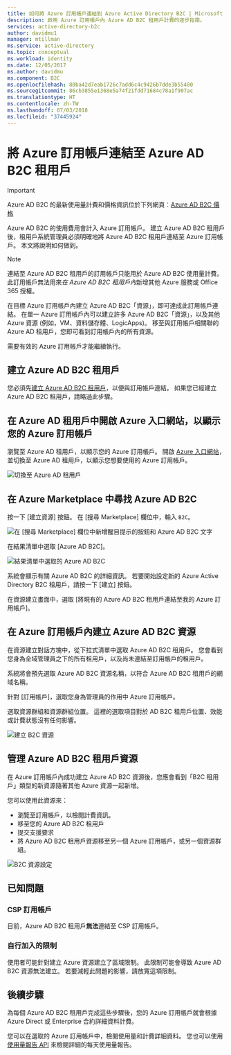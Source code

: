 ```yaml
---
title: 如何將 Azure 訂用帳戶連結到 Azure Active Directory B2C | Microsoft Docs
description: 啟用 Azure 訂用帳戶內 Azure AD B2C 租用戶計費的逐步指南。
services: active-directory-b2c
author: davidmu1
manager: mtillman
ms.service: active-directory
ms.topic: conceptual
ms.workload: identity
ms.date: 12/05/2017
ms.author: davidmu
ms.component: B2C
ms.openlocfilehash: 80ba42d7eab1726c7add6c4c9426b7dde3b55480
ms.sourcegitcommit: 86cb3855e1368e5a74f21fdd71684c78a1f907ac
ms.translationtype: HT
ms.contentlocale: zh-TW
ms.lasthandoff: 07/03/2018
ms.locfileid: "37445924"
---
```

# <a name="linking-an-azure-subscription-to-an-azure-ad-b2c-tenant"></a>將 Azure 訂用帳戶連結至 Azure AD B2C 租用戶

> [!IMPORTANT]
> Azure AD B2C 的最新使用量計費和價格資訊位於下列網頁︰[Azure AD B2C 價格](https://azure.microsoft.com/pricing/details/active-directory-b2c/)

Azure AD B2C 的使用費用會計入 Azure 訂用帳戶。 建立 Azure AD B2C 租用戶後，租用戶系統管理員必須明確地將 Azure AD B2C 租用戶連結至 Azure 訂用帳戶。 本文將說明如何做到。

> [!NOTE]
> 連結至 Azure AD B2C 租用戶的訂用帳戶只能用於 Azure AD B2C 使用量計費。 此訂用帳戶無法用來*在 Azure AD B2C 租用戶內*新增其他 Azure 服務或 Office 365 授權。

 在目標 Azure 訂用帳戶內建立 Azure AD B2C「資源」，即可達成此訂用帳戶連結。 在單一 Azure 訂用帳戶內可以建立許多 Azure AD B2C「資源」，以及其他 Azure 資源 (例如，VM、資料儲存體、LogicApps)。 移至與訂用帳戶相關聯的 Azure AD 租用戶，您即可看到訂用帳戶內的所有資源。

需要有效的 Azure 訂用帳戶才能繼續執行。

## <a name="create-an-azure-ad-b2c-tenant"></a>建立 Azure AD B2C 租用戶

您必須先[建立 Azure AD B2C 租用戶](active-directory-b2c-get-started.md)，以便與訂用帳戶連結。 如果您已經建立 Azure AD B2C 租用戶，請略過此步驟。

## <a name="open-azure-portal-in-the-azure-ad-tenant-that-shows-your-azure-subscription"></a>在 Azure AD 租用戶中開啟 Azure 入口網站，以顯示您的 Azure 訂用帳戶

瀏覽至 Azure AD 租用戶，以顯示您的 Azure 訂用帳戶。 開啟 [Azure 入口網站](https://portal.azure.com)，並切換至 Azure AD 租用戶，以顯示您想要使用的 Azure 訂用帳戶。

![切換至 Azure AD 租用戶](./media/active-directory-b2c-how-to-enable-billing/SelectAzureADTenant.png)

## <a name="find-azure-ad-b2c-in-the-azure-marketplace"></a>在 Azure Marketplace 中尋找 Azure AD B2C

按一下 [建立資源] 按鈕。 在 [搜尋 Marketplace] 欄位中，輸入 `B2C`。

![在 [搜尋 Marketplace] 欄位中新增醒目提示的按鈕和 Azure AD B2C 文字](../../includes/media/active-directory-b2c-create-tenant/find-azure-ad-b2c.png)

在結果清單中選取 [Azure AD B2C]。

![結果清單中選取的 Azure AD B2C](../../includes/media/active-directory-b2c-create-tenant/find-azure-ad-b2c-result.png)

系統會顯示有關 Azure AD B2C 的詳細資訊。 若要開始設定新的 Azure Active Directory B2C 租用戶，請按一下 [建立] 按鈕。

在資源建立畫面中，選取 [將現有的 Azure AD B2C 租用戶連結至我的 Azure 訂用帳戶]。

## <a name="create-an-azure-ad-b2c-resource-within-the-azure-subscription"></a>在 Azure 訂用帳戶內建立 Azure AD B2C 資源

在資源建立對話方塊中，從下拉式清單中選取 Azure AD B2C 租用戶。 您會看到您身為全域管理員之下的所有租用戶，以及尚未連結至訂用帳戶的租用戶。

系統將會預先選取 Azure AD B2C 資源名稱，以符合 Azure AD B2C 租用戶的網域名稱。

針對 [訂用帳戶]，選取您身為管理員的作用中 Azure 訂用帳戶。

選取資源群組和資源群組位置。 這裡的選取項目對於 AD B2C 租用戶位置、效能或計費狀態沒有任何影響。

![建立 B2C 資源](./media/active-directory-b2c-how-to-enable-billing/createresourceb2c.png)

## <a name="manage-your-azure-ad-b2c-tenant-resources"></a>管理 Azure AD B2C 租用戶資源

在 Azure 訂用帳戶內成功建立 Azure AD B2C 資源後，您應會看到「B2C 租用戶」類型的新資源隨著其他 Azure 資源一起新增。

您可以使用此資源來：

- 瀏覽至訂用帳戶，以檢閱計費資訊。
- 移至您的 Azure AD B2C 租用戶
- 提交支援要求
- 將 Azure AD B2C 租用戶資源移至另一個 Azure 訂用帳戶，或另一個資源群組。

![B2C 資源設定](./media/active-directory-b2c-how-to-enable-billing/b2cresourcesettings.png)

## <a name="known-issues"></a>已知問題

### <a name="csp-subscriptions"></a>CSP 訂用帳戶

目前，Azure AD B2C 租用戶**無法**連結至 CSP 訂用帳戶。

### <a name="self-imposed-restrictions"></a>自行加入的限制

使用者可能針對建立 Azure 資源建立了區域限制。 此限制可能會導致 Azure AD B2C 資源無法建立。 若要減輕此問題的影響，請放寬這項限制。

## <a name="next-steps"></a>後續步驟

為每個 Azure AD B2C 租用戶完成這些步驟後，您的 Azure 訂用帳戶就會根據 Azure Direct 或 Enterprise 合約詳細資料計費。

您可以在選取的 Azure 訂用帳戶中，檢閱使用量和計費詳細資料。 您也可以使用[使用量報告 API](active-directory-b2c-reference-usage-reporting-api.md) 來檢閱詳細的每天使用量報告。
